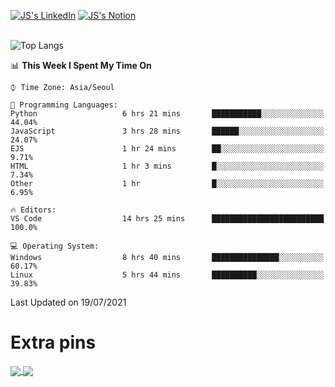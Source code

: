 
[![JS's LinkedIn](https://img.shields.io/badge/LinkedIn-blue?style=for-the-badge&logo=linkedin)](https://www.linkedin.com/in/jaeseung-lee-5a2a32139/) 
[![JS's Notion](https://img.shields.io/badge/Notion-black?style=for-the-badge&logo=notion)](https://bit.ly/93l04js) <br><br>
<!-- ![JS's GitHub stats](https://github-readme-stats-lemon-five.vercel.app/api?username=tkxkd0159&hide=contribs,prs,stars,issues&show_icons=true&theme=react&include_all_commits=true)   -->
![Top Langs](https://github-readme-stats-lemon-five.vercel.app/api/top-langs/?username=tkxkd0159&layout=compact&hide=jupyter%20notebook,scss&langs_count=10)  


<!--START_SECTION:waka-->
📊 **This Week I Spent My Time On** 

```text
⌚︎ Time Zone: Asia/Seoul

💬 Programming Languages: 
Python                   6 hrs 21 mins       ███████████░░░░░░░░░░░░░░   44.04% 
JavaScript               3 hrs 28 mins       ██████░░░░░░░░░░░░░░░░░░░   24.07% 
EJS                      1 hr 24 mins        ██░░░░░░░░░░░░░░░░░░░░░░░   9.71% 
HTML                     1 hr 3 mins         █░░░░░░░░░░░░░░░░░░░░░░░░   7.34% 
Other                    1 hr                █░░░░░░░░░░░░░░░░░░░░░░░░   6.95%

🔥 Editors: 
VS Code                  14 hrs 25 mins      █████████████████████████   100.0%

💻 Operating System: 
Windows                  8 hrs 40 mins       ███████████████░░░░░░░░░░   60.17% 
Linux                    5 hrs 44 mins       ██████████░░░░░░░░░░░░░░░   39.83%

```


 Last Updated on 19/07/2021
<!--END_SECTION:waka-->

# Extra pins
<a href="https://github.com/tkxkd0159/go-chain">
  <img align="center" src="https://github-readme-stats-lemon-five.vercel.app/api/pin/?username=tkxkd0159&repo=go-chain&theme=react" />
</a>
<a href="https://github.com/tkxkd0159/dsalgo">
  <img align="center" src="https://github-readme-stats-lemon-five.vercel.app/api/pin/?username=tkxkd0159&repo=dsalgo&theme=react" />
</a>

<!---
- 🔭 I’m currently working on ...
- 🌱 I’m currently learning blockchain and distributed network
- 👯 I’m looking to collaborate on ...
- 🤔 I’m looking for help with ...
- 💬 Ask me about ...
- 📫 How to reach me: ...
- 😄 Pronouns: ...
- ⚡ Fun fact: ...
-->
